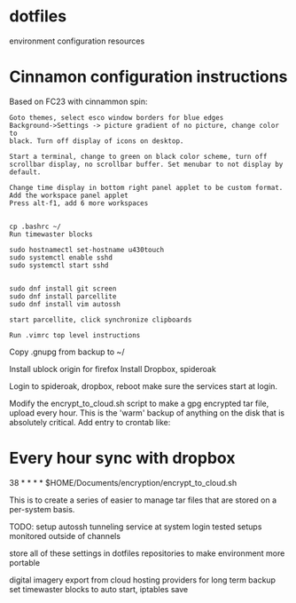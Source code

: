 # dotfiles
environment configuration resources


# Cinnamon configuration instructions
Based on FC23 with cinnammon spin:

    Goto themes, select esco window borders for blue edges
    Background->Settings -> picture gradient of no picture, change color to
    black. Turn off display of icons on desktop.

    Start a terminal, change to green on black color scheme, turn off
    scrollbar display, no scrollbar buffer. Set menubar to not display by
    default.

    Change time display in bottom right panel applet to be custom format.
    Add the workspace panel applet
    Press alt-f1, add 6 more workspaces


    cp .bashrc ~/
    Run timewaster blocks 

    sudo hostnamectl set-hostname u430touch
    sudo systemctl enable sshd
    sudo systemctl start sshd


    sudo dnf install git screen
    sudo dnf install parcellite
    sudo dnf install vim autossh
    
    start parcellite, click synchronize clipboards

    Run .vimrc top level instructions


Copy .gnupg from backup to ~/

Install ublock origin for firefox
Install Dropbox, spideroak

Login to spideroak, dropbox, reboot make sure the services start at
login.

Modify the encrypt_to_cloud.sh script to make a gpg encrypted tar file,
upload every hour. This is the 'warm' backup of anything on the disk
that is absolutely critical. Add entry to crontab like:
# Every hour sync with dropbox
38 * * * * $HOME/Documents/encryption/encrypt_to_cloud.sh

This is to create a series of easier to manage tar files that are stored
on a per-system basis.


TODO:
setup autossh tunneling service at system login
    tested setups monitored outside of channels

store all of these settings in dotfiles repositories to make environment
    more portable

digital imagery export from cloud hosting providers for long term backup
set timewaster blocks to auto start, iptables save
